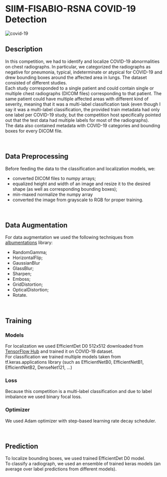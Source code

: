 # SIIM-FISABIO-RSNA COVID-19 Detection

![covid-19](https://user-images.githubusercontent.com/73081144/142792695-ecfe8041-7933-4ddd-bece-a4ed91523782.png)

## Description

In this competition, we had to identify and localize COVID-19 abnormalities on chest radiographs.
In particular, we categorized the radiographs as negative for pneumonia, typical, indeterminate or atypical for COVID-19
and drew bounding boxes around the affected area in lungs.
The dataset consisted of different studies.  
Each study corresponded to a single patient
and could contain single or multiple chest radiographs (DICOM files) corresponding to that patient.
The same patient could have multiple affected areas with different kind of severity,
meaning that it was a multi-label classification task
(even though I say it was a multi-label classification, the provided train metadata had only one label per COVID-19 study,
but the competition host specifically pointed out that the test data had multiple labels for most of the radiographs).  
The data also contained metadata with COVID-19 categories and bounding boxes for every DICOM file.

&nbsp;

## Data Preprocessing

Before feeding the data to the classification and localization models, we:
- converted DICOM files to numpy arrays;
- equalized height and width of an image and resize it to the desired shape (as well as corresponding bounding boxes);
- min-maxed normalize the numpy array
- converted the image from grayscale to RGB for proper training.

&nbsp;

## Data Augmentation

For data augmentation we used the following techniques from [albumentations](https://albumentations.ai/) library:
- RandomGamma;
- HorizontalFlip;
- GaussianBlur
- GlassBlur;
- Sharpen;
- Emboss;
- GridDistortion;
- OpticalDistortion;
- Rotate.

&nbsp;

## Training

### Models

For localization we used EfficientDet D0 512x512 downloaded from [TensorFlow Hub](https://tfhub.dev/) and trained it on COVID-19 dataset.  
For classification we trained multiple models taken from tf.keras.applications library (such as EfficientNetB0, EfficientNetB1, EfficientNetB2, DenseNet121, ...)

### Loss

Because this competition is a multi-label classification and due to label imbalance we used binary focal loss.

### Optimizer

We used Adam optimizer with step-based learning rate decay scheduler.

&nbsp;

## Prediction

To localize bounding boxes, we used trained EfficientDet D0 model.  
To classify a radiograph, we used an ensemble of trained keras models (an average over label predictions from different models).
